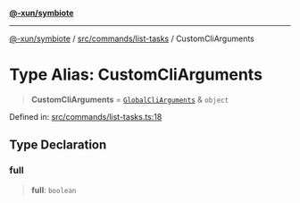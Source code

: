 [**@-xun/symbiote**](../../../../README.md)

***

[@-xun/symbiote](../../../../README.md) / [src/commands/list-tasks](../README.md) / CustomCliArguments

# Type Alias: CustomCliArguments

> **CustomCliArguments** = [`GlobalCliArguments`](../../../configure/type-aliases/GlobalCliArguments.md) & `object`

Defined in: [src/commands/list-tasks.ts:18](https://github.com/Xunnamius/symbiote/blob/3708c142929779cedae6f80fd8d92e8d468daaf9/src/commands/list-tasks.ts#L18)

## Type Declaration

### full

> **full**: `boolean`

